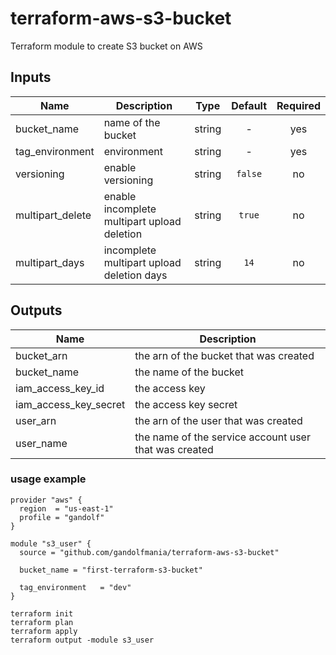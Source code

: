# terraform-aws-s3-bucket
Terraform module to create S3 bucket on AWS 

## Inputs

| Name | Description | Type | Default | Required |
|------|-------------|:----:|:-----:|:-----:|
| bucket_name | name of the bucket | string | - | yes |
| tag_environment | environment | string | - | yes |
| versioning | enable versioning | string | `false` | no |
| multipart_delete | enable incomplete multipart upload deletion | string | `true` | no |
| multipart_days | incomplete multipart upload deletion days | string | `14` | no |

## Outputs

| Name | Description |
|------|-------------|
| bucket_arn | the arn of the bucket that was created |
| bucket_name | the name of the bucket |
| iam_access_key_id | the access key |
| iam_access_key_secret | the access key secret |
| user_arn | the arn of the user that was created |
| user_name | the name of the service account user that was created |

### usage example

```hcl
provider "aws" {
  region  = "us-east-1"
  profile = "gandolf"
}

module "s3_user" {
  source = "github.com/gandolfmania/terraform-aws-s3-bucket"

  bucket_name = "first-terraform-s3-bucket"

  tag_environment   = "dev"
}
```

```
terraform init
terraform plan
terraform apply
terraform output -module s3_user
```

